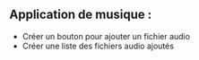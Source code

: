 ## Application de musique :
- Créer un bouton pour ajouter un fichier audio
- Créer une liste des fichiers audio ajoutés
